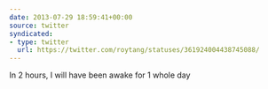 ```yaml
---
date: 2013-07-29 18:59:41+00:00
source: twitter
syndicated:
- type: twitter
  url: https://twitter.com/roytang/statuses/361924004438745088/
---
```


In 2 hours, I will have been awake for 1 whole day